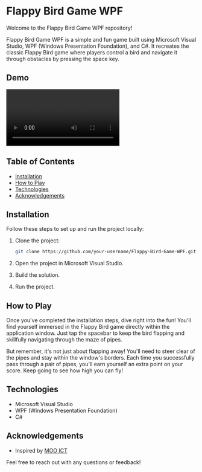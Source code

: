 # Flappy Bird Game WPF

Welcome to the Flappy Bird Game WPF repository!

Flappy Bird Game WPF is a simple and fun game built using Microsoft Visual Studio, WPF (Windows Presentation Foundation), and C#. It recreates the classic Flappy Bird game where players control a bird and navigate it through obstacles by pressing the space key.

## Demo

![flappy-bird-demo.mp4](demo/flappy-bird-demo.mp4)

## Table of Contents

- [Installation](#installation)
- [How to Play](#how-to-play)
- [Technologies](#technologies)
- [Acknowledgements](#acknowledgements)

## Installation

Follow these steps to set up and run the project locally:

1. Clone the project:

   ```bash
   git clone https://github.com/your-username/Flappy-Bird-Game-WPF.git
   ```

2. Open the project in Microsoft Visual Studio.

3. Build the solution.

4. Run the project.

## How to Play

Once you've completed the installation steps, dive right into the fun! You'll find yourself immersed in the Flappy Bird game directly within the application window. Just tap the spacebar to keep the bird flapping and skillfully navigating through the maze of pipes.

But remember, it's not just about flapping away! You'll need to steer clear of the pipes and stay within the window's borders. Each time you successfully pass through a pair of pipes, you'll earn yourself an extra point on your score. Keep going to see how high you can fly!

## Technologies

- Microsoft Visual Studio
- WPF (Windows Presentation Foundation)
- C#

## Acknowledgements

- Inspired by [MOO ICT](https://www.youtube.com/watch?v=rdxylTJJv5c&ab_channel=MooICT)

Feel free to reach out with any questions or feedback!